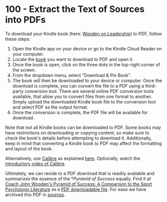 # 100 - Extract the Text of Sources into PDFs

To download your Kindle book (here: [Wooden on Leadership](https://www.amazon.com/Wooden-Leadership-Create-Winning-Organization/dp/0071453393/ref=sr_1_1?crid=2T78KXOP84OH2&dib=eyJ2IjoiMSJ9.zyuFMcwayP6mH8IqMxIzRmGpDUMboSZu9jE1OUteywE-liYe6ajIY1iwrV-lRMXq56z4Gvq3XgfnRb3DW0Zr-9USajf6cLt1eSupPzdO9BIm64bu_gvHe9DQePrXd8m73FUg6M9vXAtXg1UeePsBVcUA_LTu5nfA7Ybz-KAKk5rl4NXdBb48HqNKobwIekGel_Ji1NUINhKvGuf_2X-fBsoIi_pGPRSMxpG7bHmHPfg.3w7uRK8QNv8PbDn0O_7RxXBnT_b5JoNBR0n2sY_CU8I&dib_tag=se&keywords=Wooden+on+Leadership&qid=1733563439&sprefix=wooden+on+leadership%2Caps%2C294&sr=8-1)) to PDF, follow these steps:

1. Open the Kindle app on your device or go to the Kindle Cloud Reader on your computer.
2. Locate the [book](https://read.amazon.com/?asin=B000SEHJHK&ref_=kwl_kr_iv_rec_7) you want to download to PDF and open it.
3. Once the book is open, click on the three dots in the top-right corner of the screen.
4. From the dropdown menu, select "Download & Pin Book".
5. The book will then be downloaded to your device or computer. Once the download is complete, you can convert the file to a PDF using a third-party conversion tool.
There are several online PDF conversion tools available, that allow you to convert files from one format to another. Simply upload the downloaded Kindle book file to the conversion tool and select PDF as the output format.
6. Once the conversion is complete, the PDF file will be available for download.

Note that not all Kindle books can be downloaded to PDF. Some books may have restrictions on downloading or copying content, so make sure to check the book's details before attempting to download it. Additionally, keep in mind that converting a Kindle book to PDF may affect the formatting and layout of the book.

Alternatively, use [Calibre](https://calibre-ebook.com/) as explained [here](https://pdf.wondershare.com/how-to/convert-kindle-to-pdf.html). Optionally, watch the [introductory video of Calibre](https://calibre-ebook.com/demo).

Ultimately, we can reside to a PDF download that is readily available and summarizes the essence of the **Pyramid of Success* equally. Find it at [Coach John Wooden's Pyramid of Success: A Comparison to the Sport Psychology Literature](https://www.researchgate.net/publication/274988396_Coach_John_Wooden's_Pyramid_of_Success_A_Comparison_to_the_Sport_Psychology_Literature) as a [PDF downloadable file](https://www.researchgate.net/profile/Deanna_Perez/publication/274988396_Coach_John_Wooden's_Pyramid_of_Success_A_Comparison_to_the_Sport_Psychology_Literature/links/56b9201208ae7e3a0f9f27d9/Coach-John-Woodens-Pyramid-of-Success-A-Comparison-to-the-Sport-Psychology-Literature.pdf?_tp=eyJjb250ZXh0Ijp7ImZpcnN0UGFnZSI6InB1YmxpY2F0aW9uIiwicGFnZSI6InB1YmxpY2F0aW9uIn19). For ease we have archived this PDF in [sources](../../../sources/README.md).
